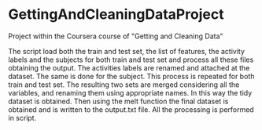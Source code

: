 # GettingAndCleaningDataProject
Project within the Coursera course of "Getting and Cleaning Data"

The script load both the train and test set, the list of features, the activity labels and the subjects for both train and test set and process all these files obtaining the output.
The activities labels are renamed and attached at the dataset. The same is done for the subject. This process is repeated for both train and test set.
The resulting two sets are merged considering all the variables, and renaming them using appropriate names.
In this way the tidy dataset is obtained.
Then using the melt function the final dataset is obtained and is written to the output.txt file.
All the processing is performed in script.